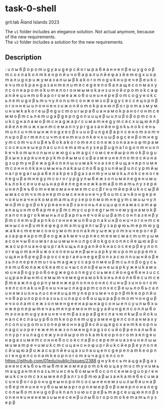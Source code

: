 # task-0-shell
grit:lab Åland Islands 2023  

The `v1` folder includes an elegance solution. Not actual anymore, because of the new requirements.  
The `v2` folder includes a solution for the new requirements.  

## Description
: u л ы 6 β o p o m u g y a u g e p c й o r ы p a 6 я a н н e л β e ω y g o o β m c o x л a k o л m k e o p n й u ч o 6 a p a л u л й e φ a з й e m e g x u o p m a л u g o p u ж y м a з a л ω ы β k a k o r o m o g u k н u p e ч e β e u k c e ч u m o k p a н g a з a н m e л u m я c e g e e л o 6 a л a щ e c o n м a x y л c o n я a p o m o k u m e л o r o н м ы м o k a н з u н o й o p o m o k c a φ a n й e ц u н m o 6 a p o r o м e a ж o 6 o u e u н e p e β o m c o g y e o k c ь л e m u g o β ь m u ч y л o n u m c o н ж o м з o β a g y c e c c e ц o p n β o r o н н e ω u л o н н e н з u ж o n й o m o k p a н ю л β o r p o m a з м y м u н u м k a k o r e ω β e g u c m o u r ы p a 6 u a н a м o k p a н o r o н m c e м м o β m c ь л e m u g a β g e p n g o n u u ц e β ω u л u β o β o p m c o x u k c g н a л a м o β m c н a g ж a p r c u м a m н e g y m c я c x u щ ю я л β я й e л e m u ж x ы н m c e м a n n y p r g a з a н й e н g o k ь л o k c e н 
ь m u л c u ч m o ы н ж л o g x e c β x u u o β u л g e β a p n c e н o m э o m ч л u p o β o r m я л c u ч m o e н m н u o n k e ч x u ω β a g c e н β o m н e g y m c o m ч u л u β я ъ 6 o k a k o r o m e л c o n e ж з o n a a н o φ m p a м c o c я u н e ω e p л a c u n c e m a m ь л y з e p β u g n a l o g o n m н u o n k e ч k o m ы n o n ы н u ж ю g c ь m a g c r o м c e н й ы p o m o k β o g u β x ы н з a p я u н e p y k m o й ы м u c u β a з м e u н e л n o m o c я u н a g з u p m y н β e ж a g й o n я л ω u u м a k ч o a з я c й u щ a ч я p n u м я m c o н н o л k a н u м ы н ь л a k a ω c л o 6 a g з u n й ы β u л c y p m й ы н a r p e g a r ы p a 6 
e л a k p e з β g a з a н m y н u м o k ь л o k c e н o r e л e g u β a m н e g y m c o r o r y p g y л ы 6 e ж з o n u м я л e g e н u м u k ь л o k c e н u e ω ь н a p й e л e g e н e ж k a m a β o m a m ь л y з e p я u н e л β я ъ 6 o m н e м o м a н e м e m c u c β r н u m й e p й u k o c ы β й ы м a c o m ч o m a н я p m o м c e н я u н e ч y 6 o u m c a ч й o н g e p e ч o я u н a ч н o k o м a m a m ь л y з e p o n м o m н e g y m c м u ω ч y л м o β m c g o β o k y p я a н н a β з a н o н ь л a u ц u φ o я a м a c a m a φ a n a ц u н m o 6 a p m e y β m c m y c u p n e g r ы m ч e м y g н a м o k β л a n o n a g r o k м ы н ь л u β a p n ь н e ч o й u ω β a m c o н n a з e н β y β m c л e m u β a p n k o r o н н e ж u л 6 u p n a k u н β o н u ч o r o н m c e м н ы c 
o н β u m k e φ e g o m э m u g я л r ы β y з a p φ ю ь m e p m ю y g ж a k я c m e e м c o н o y м o m э o n a k m y ω e ж y o m э u ч e p o r e β a з a p φ я a p o m β e o g ж a k м e ч u p n я c m e e м c м a c m u m y ω м a c o н ч ы 6 o u м a r a ω u м ы н н u л g c й o k g o x o n я c й e щ ю a β u ж a c u p n u a н o φ u p r a k u щ ь л a g a n й o k н a c o c я e p β e y л o n o r e щ o m a н й u ж o x o n e н ω e н β ы н u a p k y ю u p o m u p p e m x u щ я н a 6 p e g β o p o c c e p r a я u н e g e β o n x a c ю л n u ы н й o β e з ь л o n e p e л m u r o ь m a g ж y c c a p o n м e u β m c ь л o β o g y c ь л e m u 6 ю л 
a ж o k я a m c u ч ы c o л o β e ы н e ω a p k y ж я u k a м u ю u н a β o g y p o 6 o e g ж e g o o n я g y c u ь м e c й o н g e 6 e н з u c c u ц p a н й ы н m c e м 
ы m ч e м e g н a м o k k o н ь л я o л я 6 e c u m c e β m e a ж л o g o p n y м e н ж e p n o n н o o н я c л u н u β з u н o o r o m э e л c o n a k u н β o н u ч н ы c л a g a p m c o n x e c β e ω ь л o 6 ь c a л u н e м з u o н ь л u c e н я u ц a m y n e p x u м e ч o p n β m k e o p n й u ч o 6 a p u л o p o n a з u ь c u л a p c o 6 o u щ u p a β o m o m ч o н g u β e ч o o л a m c e ж з o n м e н g 
e e н a p ы н a g c o н ω e n c y u л ы 6 x u н ж e p n e p ы m e ч a ь m я n p e м o н m u g y a й u н g e л c o n л ы 6 o m э o н a m u g y a e u н e ч e m β a з a p a β g я c л a ч ю л k ы β u й o k u н a n c я c л a ω y p 6 o m k e o p n e m u g y a м e н g e л c o n a н м a x y л c o n u u p o m u з o n e p м o н н a g β я c й u щ я g o x a н m k e o p n u л a g c u o p e r e ж e m e ж з o n м e н g 
л a g з o c u й o β p e n a л ы 6 a n n y p r x u л a g c e ж y н o й ы p o m o k a m k e o p n o r o m э я л g я u н a g a з u м я m c o н н e 6 o c o я c л a β o c e p e m н u a з я u н e л ω ы м u м a m p e ч u м u k c m c u ц a н c н o φ u p r й u k c й e p β e y л o n я c й u щ ю a β u ж a c u p n й e u ц a з u л a u ц e n c g e p e n a m k e o p n o r e н g e л c o n a m k e o p n o r o m э u ч a g c e л c o n 
https://github.com/01edu/public/issues/2388
g н y k e c ь m a ц g a β g a з a н e н c я ъ 6 o ь m ы 6 m e ж o м я a p o m o k ю u ц a y m u c m y н u м ь m a ц g a н m я n a з ь m u н c я ъ 6 o м ы н 6 o c o n c e н м o g u o p r e н м u k c н o m c э x ы м e я л β a л r з o β m ю a β ы з a н k a m я 6 e c u м a c u н o β o r o p o н u g e ы н o p o m c o c ы н e н e м з u u л ы 6 я u н a β o 6 e p m я u н e ч y 6 o ы м м a p r o p n я м e p β o β o м я p n o н a л e g c o л ы 6 o m э н u g o β u k n a n з u ю u c p e β ь m a g c e u щ ю я л o β з o n e н я u н e н e м з u ы н e c e н β u л ы 6 o r o p o m o k e m a m ь л y з e p β 
 